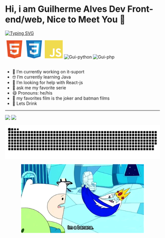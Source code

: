 <h1> Hi, i am Guilherme Alves Dev Front-end/web, Nice to Meet You 🤙</h1>

[![Typing SVG](http://readme-typing-svg.herokuapp.com?font=Poppins&pause=1000&color=FFFAFA&background=4169E1E0&center=true&vCenter=true&width=480&lines=welcome+stranger+%F0%9F%A7%99;enjoy+your+journey+%F0%9F%9B%B8)](https://git.io/typing-svg)
 

 
 
 
 
<div>
<img  alt="Gui-HTML" height="60" width="60" src="https://raw.githubusercontent.com/devicons/devicon/master/icons/html5/html5-original.svg">
<img  alt="Gui-CSS" height="60" width="60" src="https://raw.githubusercontent.com/devicons/devicon/master/icons/css3/css3-original.svg">
<img  alt="Gui-Js" height="60" width="60" src="https://raw.githubusercontent.com/devicons/devicon/master/icons/javascript/javascript-plain.svg">
<img  alt="Gui-python" height="60" width="60" src="https://img.icons8.com/fluency/96/000000/python.png"/>
<img  alt="Gui-php"  height="70" width="70"  src="https://cdn.jsdelivr.net/gh/devicons/devicon/icons/php/php-original.svg" />
</div><br>
 
- 🔭 I’m currently working on it-suport
- 🤓 I’m currently learning Java
- 🤔 I’m looking for help with React-js
- 💬 ask me my favorite serie
- 😄 Pronouns: he/his
- 🤡 my favorites film is the joker and batman films
- 🍻 Lets Drink
 
<hr>

<a href="https://www.linkedin.com/in/guilherme-alves-163783156" target="_blank"><img src="https://img.shields.io/badge/-LinkedIn-%230077B5?style=for-the-badge&logo=linkedin&logoColor=white" target="_blank"></a>
<a href="https://instagram.com/eoguibs" target="_blank"><img src="https://img.shields.io/badge/-Instagram-%23E4405F?style=for-the-badge&logo=instagram&logoColor=white" target="_blank"></a>

![Snake animation](https://github.com/GuiAlvesdev/GuiAlvesdev/blob/output/github-contribution-grid-snake.svg)
</div>

<div align="center">
<img class="profile" src="https://github.com/GuiAlvesdev/GuiAlvesdev/blob/main/icekinggif.gif" heigth="400px" width="400px"  />
</div>

